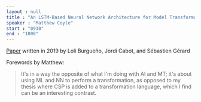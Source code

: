```yaml
---
layout : null
title : "An LSTM-Based Neural Network Architecture for Model Transformations"
speaker : "Matthew Coyle"
start : "0930"
end : "1000"
---
```


[Paper](https://ieeexplore.ieee.org/document/8906971/) written in 2019 by Loli Burgueño, Jordi Cabot, and Sébastien Gérard

Forewords by Matthew:

> It's in a way the opposite of what I'm doing with AI and MT; it's about using ML and NN to perform a transformation, as opposed to my thesis where CSP is added to a transformation language, which I find can be an interesting contrast.
